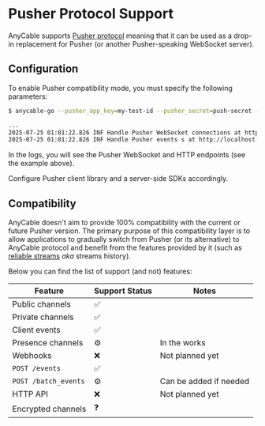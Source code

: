 # Pusher Protocol Support

AnyCable supports [Pusher protocol](https://pusher.com/docs/channels/library_auth_reference/pusher-websockets-protocol) meaning that it can be used as a drop-in replacement for Pusher (or another Pusher-speaking WebSocket server).

## Configuration

To enable Pusher compatibility mode, you must specify the following parameters:

```sh
$ anycable-go --pusher_app_key=my-test-id --pusher_secret=push-secret --pusher_auth_key=push-key

...
2025-07-25 01:01:22.826 INF Handle Pusher WebSocket connections at http://localhost:8080/app/my-test-id nodeid=7PKs0u
2025-07-25 01:01:22.826 INF Handle Pusher events s at http://localhost:8080/app/my-test-id/events nodeid=7PKs0u

```

In the logs, you will see the Pusher WebSocket and HTTP endpoints (see the example above).

Configure Pusher client library and a server-side SDKs accordingly.

## Compatibility

AnyCable doesn't aim to provide 100% compatibility with the current or future Pusher version. The primary purpose of this compatibility layer is to allow applications to gradually switch from Pusher (or its alternative) to AnyCable protocol and benefit from the features provided by it (such as [reliable streams](./reliable_streams.md) _aka_ streams history).

Below you can find the list of support (and not) features:

| Feature | Support Status | Notes |
|---------|----------------|-------|
| Public channels | ✅ | |
| Private channels | ✅ | |
| Client events | ✅ | |
| Presence channels | ⚙️ | In the works |
| Webhooks | ❌ | Not planned yet |
| `POST /events` | ✅ |  |
| `POST /batch_events` | ⚙️ | Can be added if needed |
| HTTP API | ❌ | Not planned yet |
| Encrypted channels |❓|  |
